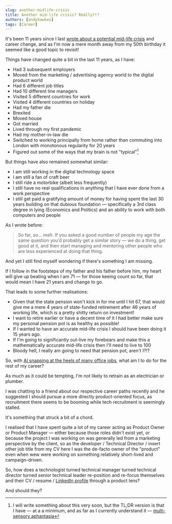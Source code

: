 ```yaml
---
slug: another-midlife-crisis
title: Another mid-life crisis? Really?!?
authors: [andyhawkes]
tags: [Career]
---
```


It's been 11 years since I last [wrote about a potential mid-life crisis](/blog/am-I-having-a-mid-life-crisis) and career change, and as I'm now a mere month away from my 50th birthday it seemed like a good topic to revisit!

<!-- truncate -->

Things have changed quite a bit in the last 11 years, as I have:

* Had 3 subsequent employers
* Moved from the marketing / advertising agency world to the digital product world
* Had 6 different job titles
* Had 10 different line managers
* Visited 5 different countries for work
* Visited 4 different countries on holiday
* Had my father die
* Brexited
* Moved house
* Got married
* Lived through my first pandemic
* Had my mother-in-law die
* Switched to working principally from home rather than commuting into London with monotonous regularity for 20 years
* Figured out some of the ways that my brain is not "typical"[^1]

But things have also remained somewhat similar:

* I am still working in the digital technology space
* I am still a fan of craft beer
* I still ride a motorbike (albeit less frequently)
* I still have no real qualifications in anything that I have ever done from a work perspective
* I still get paid a gratifying amount of money for having spent the last 30 years building on that dubious foundation — specifically a 3rd class degree in lying (Economics and Politics) and an ability to work with both computers and people

As I wrote before:

> So far, so… meh. If you asked a good number of people my age the same question you’d probably get a similar story — we do a thing, get good at it, and then start managing and mentoring other people who are less experienced at doing that thing.

And yet I still find myself wondering if there's something I am missing.

If I follow in the footsteps of my father and his father before him, my heart will give up beating when I am 71 — for those keeing count so far, that would mean I have 21 years and change to go.

That leads to some further realisations:

* Given that the state pension won't kick in for me until I hit 67, that would give me a mere 4 years of state-funded retirement after 46 years of working life, which is a pretty shitty return on investment!
* I want to retire earlier or have a decent time of it I had better make sure my personal pension pot is as healthy as possible!
* If I wanted to have an accurate mid-life crisis I should have been doing it 15 years ago.
* If I'm going to significantly out-live my forebears and make this a mathematically accurate mid-life crisis then I'll need to live to 100
* Bloody hell, I really am going to need that pension pot, aren't I?!?

So, with [AI snapping at the heels of many office jobs](/blog/some-thoughts-on-ai), what am I to do for the rest of my career?

As much as it could be tempting, I'm not likely to retrain as an electrician or plumber.

I was chatting to a friend about our respective career paths recently and he suggested I should pursue a more directly product-oriented focus, as recruitment there seems to be booming while tech recruitment is seemingly stalled.

It's something that struck a bit of a chord.

I realised that I have spent quite a lot of my career acting as Product Owner or Product Manager — either because those roles didn't exist yet, or because the project I was working on was generally led from a marketing perspective by the client, so as the developer / Technical Director / insert other job title from my CV here I was the de-facto owner of the "product" even when wew were working on something relatively short-lived and campaign-driven.

So, how does a technologist turned technical manager turned technical director turned senior technical leader re-position and re-focus themselves and their CV / resume / [LinkedIn profile](https://linkedin.com/in/andyhawkes) through a product lens?

And should they?

[^1]: I will write something about this very soon, but the TL;DR version is that I have — at a a minimum, and as far as I currently understand it — [multi-sensory aphantasia](https://aphantasia.com/what-is-aphantasia/)
